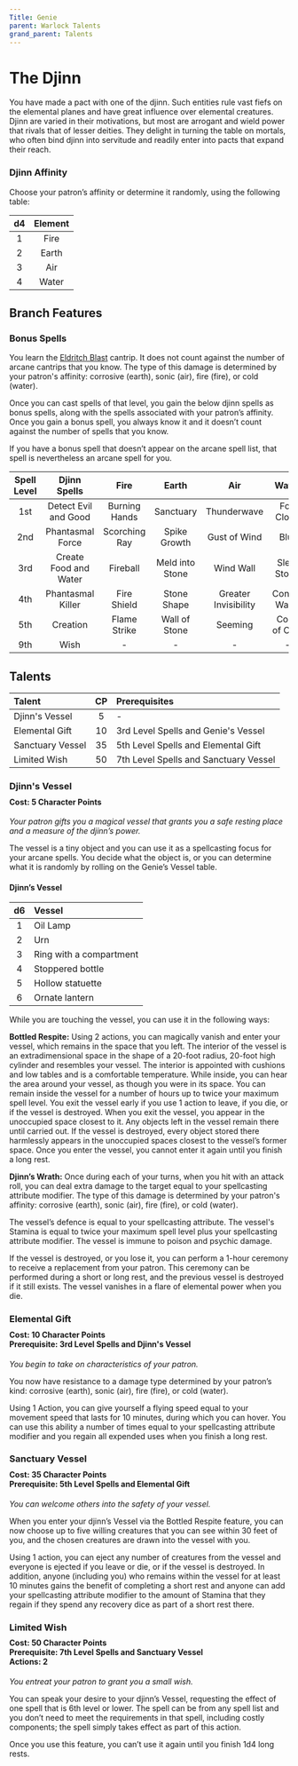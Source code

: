 ```yaml
---
Title: Genie
parent: Warlock Talents
grand_parent: Talents
---
```

 
# The Djinn
You have made a pact with one of the djinn. Such entities rule vast fiefs on the elemental planes and have great influence over elemental creatures. Djinn are varied in their motivations, but most are arrogant and wield power that rivals that of lesser deities. They delight in turning the table on mortals, who often bind djinn into servitude and readily enter into pacts that expand their reach.

### Djinn Affinity
Choose your patron’s affinity or determine it randomly, using the following table:

| d4 | Element |
|:--:|:-------:|
| 1 | Fire |
| 2 | Earth |
| 3 | Air |
| 4 | Water |

## Branch Features

### Bonus Spells
You learn the [Eldritch Blast](https://stormchaserroleplaying.com/stormchaserRPG/Spells/Cantrips/Evocation/#eldritch-blast) cantrip. It does not count against the number of arcane cantrips that you know. The type of this damage is determined by your patron's affinity: corrosive (earth), sonic (air), fire (fire), or cold (water).

Once you can cast spells of that level, you gain the below djinn spells as bonus spells, along with the spells associated with your patron’s affinity. Once you gain a bonus spell, you always know it and it doesn’t count against the number of spells that you know.

If you have a bonus spell that doesn’t appear on the arcane spell list, that spell is nevertheless an arcane spell for you.

| Spell Level | Djinn Spells | Fire | Earth | Air | Water |
|:-----------:|:------------:|:----:|:-----:|:---:|:-----:|
| 1st | Detect Evil and Good  | Burning Hands | Sanctuary       | Thunderwave          | Fog Cloud |
| 2nd | Phantasmal Force      | Scorching Ray | Spike Growth    | Gust of Wind         | Blur |
| 3rd | Create Food and Water | Fireball      | Meld into Stone | Wind Wall            | Sleet Storm |
| 4th | Phantasmal Killer     | Fire Shield   | Stone Shape     | Greater Invisibility | Control Water |
| 5th | Creation              | Flame Strike  | Wall of Stone   | Seeming              | Cone of Cold |
| 9th | Wish                  |  -            | -               | -                    | - |

## Talents

| Talent | CP | Prerequisites |
|:-------|:--:|:--------------|
| Djinn's Vessel   | 5  | - |
| Elemental Gift   | 10 | 3rd Level Spells and Genie's Vessel |
| Sanctuary Vessel | 35 | 5th Level Spells and Elemental Gift |
| Limited Wish     | 50 | 7th Level Spells and Sanctuary Vessel |

###  Djinn's Vessel

<div style="margin-top:-10px;"></div>
 
#### **Cost:** 5 Character Points
*Your patron gifts you a magical vessel that grants you a safe resting place and a measure of the djinn’s power.*

The vessel is a tiny object and you can use it as a spellcasting focus for your arcane spells. You decide what the object is, or you can determine what it is randomly by rolling on the Genie’s Vessel table.

#### Djinn’s Vessel
| d6 | Vessel |
|:--:|:-------|
| 1 | Oil Lamp |
| 2 | Urn |
| 3 | Ring with a compartment |
| 4 | Stoppered bottle |
| 5 | Hollow statuette |
| 6 | Ornate lantern |

While you are touching the vessel, you can use it in the following ways:

**Bottled Respite:** Using 2 actions, you can magically vanish and enter your vessel, which remains in the space that you left. The interior of the vessel is an extradimensional space in the shape of a 20-foot radius, 20-foot high cylinder and resembles your vessel. The interior is appointed with cushions and low tables and is a comfortable temperature. While inside, you can hear the area around your vessel, as though you were in its space. You can remain inside the vessel for a number of hours up to twice your maximum spell level. You exit the vessel early if you use 1 action to leave, if you die, or if the vessel is destroyed. When you exit the vessel, you appear in the unoccupied space closest to it. Any objects left in the vessel remain there until carried out. If the vessel is destroyed, every object stored there harmlessly appears in the unoccupied spaces closest to the vessel’s former space. Once you enter the vessel, you cannot enter it again until you finish a long rest.

**Djinn’s Wrath:** Once during each of your turns, when you hit with an attack roll, you can deal extra damage to the target equal to your spellcasting attribute modifier. The type of this damage is determined by your patron's affinity: corrosive (earth), sonic (air), fire (fire), or cold (water).

The vessel’s defence is equal to your spellcasting attribute. The vessel's Stamina is equal to twice your maximum spell level plus your spellcasting attribute modifier. The vessel is immune to poison and psychic damage.

If the vessel is destroyed, or you lose it, you can perform a 1-hour ceremony to receive a replacement from your patron. This ceremony can be performed during a short or long rest, and the previous vessel is destroyed if it still exists. The vessel vanishes in a flare of elemental power when you die.

### Elemental Gift

<div style="margin-top:-10px;"></div>

#### **Cost:** 10 Character Points<br>**Prerequisite:** 3rd Level Spells and Djinn's Vessel
*You begin to take on characteristics of your patron.*

You now have resistance to a damage type determined by your patron’s kind: corrosive (earth), sonic (air), fire (fire), or cold (water).

Using 1 Action, you can give yourself a flying speed equal to your movement speed that lasts for 10 minutes, during which you can hover. You can use this ability a number of times equal to your spellcasting attribute modifier and you regain all expended uses when you finish a long rest.

###  Sanctuary Vessel
 
<div style="margin-top:-10px;"></div>

#### **Cost:** 35 Character Points<br>**Prerequisite:** 5th Level Spells and Elemental Gift
*You can welcome others into the safety of your vessel.*

When you enter your djinn’s Vessel via the Bottled Respite feature, you can now choose up to five willing creatures that you can see within 30 feet of you, and the chosen creatures are drawn into the vessel with you.

Using 1 action, you can eject any number of creatures from the vessel and everyone is ejected if you leave or die, or if the vessel is destroyed. In addition, anyone (including you) who remains within the vessel for at least 10 minutes gains the benefit of completing a short rest and anyone can add your spellcasting attribute modifier to the amount of Stamina that they regain if they spend any recovery dice as part of a short rest there.

### Limited Wish

<div style="margin-top:-10px;"></div>

#### **Cost:** 50 Character Points<br>**Prerequisite:** 7th Level Spells and Sanctuary Vessel<br>**Actions:** 2
*You entreat your patron to grant you a small wish.*

You can speak your desire to your djinn’s Vessel, requesting the effect of one spell that is 6th level or lower. The spell can be from any spell list and you don’t need to meet the requirements in that spell, including costly components; the spell simply takes effect as part of this action.

Once you use this feature, you can’t use it again until you finish 1d4 long rests.
